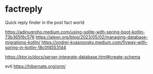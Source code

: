 # factreply
Quick reply finder in the post fact world


https://adinugroho.medium.com/using-sqlite-with-spring-boot-kotlin-73b365f6c576
https://alexn.org/blog/2023/05/02/managing-database-migrations-kotlin/
https://ondrej-kvasnovsky.medium.com/flyway-with-spring-in-kotlin-18c0f4553144

https://ktor.io/docs/server-integrate-database.html#create-schema

evtl
https://hibernate.org/orm/